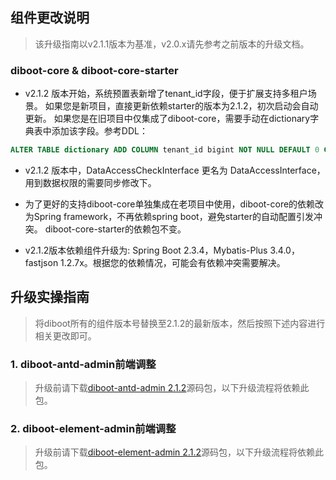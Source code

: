 ## 组件更改说明
> 该升级指南以v2.1.1版本为基准，v2.0.x请先参考之前版本的升级文档。

### diboot-core & diboot-core-starter
* v2.1.2 版本开始，系统预置表新增了tenant_id字段，便于扩展支持多租户场景。
如果您是新项目，直接更新依赖starter的版本为2.1.2，初次启动会自动更新。
如果您是在旧项目中仅集成了diboot-core，需要手动在dictionary字典表中添加该字段。参考DDL：
~~~sql
ALTER TABLE dictionary ADD COLUMN tenant_id bigint NOT NULL DEFAULT 0 COMMENT '租户ID' AFTER id;
~~~

* v2.1.2 版本中，DataAccessCheckInterface 更名为 DataAccessInterface，用到数据权限的需要同步修改下。

* 为了更好的支持diboot-core单独集成在老项目中使用，diboot-core的依赖改为Spring framework，不再依赖spring boot，避免starter的自动配置引发冲突。
diboot-core-starter的依赖包不变。

* v2.1.2版本依赖组件升级为: Spring Boot 2.3.4，Mybatis-Plus 3.4.0，fastjson 1.2.7x。根据您的依赖情况，可能会有依赖冲突需要解决。

## 升级实操指南

> 将diboot所有的组件版本号替换至2.1.2的最新版本，然后按照下述内容进行相关更改即可。

### 1. diboot-antd-admin前端调整
> 升级前请下载[diboot-antd-admin 2.1.2](https://github.com/dibo-software/diboot-antd-admin/releases)源码包，以下升级流程将依赖此包。

### 2. diboot-element-admin前端调整

> 升级前请下载[diboot-element-admin 2.1.2](https://github.com/dibo-software/diboot-element-admin/releases)源码包，以下升级流程将依赖此包。
